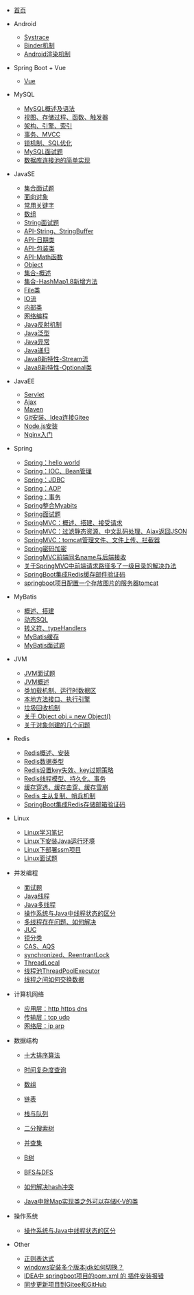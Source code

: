 <!-- _navbar.md -->
* [首页](/)

* Android
  - [Systrace](Android/Systrace%E5%AD%A6%E4%B9%A0%E7%AC%94%E8%AE%B0.md)
  - [Binder机制](Android/Binder%E6%9C%BA%E5%88%B6.md)
  - [Android渲染机制](Android/%E5%AE%89%E5%8D%93%E6%B8%B2%E6%9F%93%E6%9C%BA%E5%88%B6.md)
* Spring Boot + Vue
  - [Vue](springboot+vue/Vue项目.md)

* MySQL
  - [MySQL概述及语法](MySQL/数据库.md)
  - [视图、存储过程、函数、触发器](MySQL/mysql1.md)
  - [架构、引擎、索引](MySQL/mysql2.md)
  - [事务、MVCC](MySQL/mysql3.md)
  - [锁机制、SQL优化](MySQL/mysql4.md)
  - [MySQL面试题](MySQL/MySQL面试题.md)
  - [数据库连接池的简单实现](MySQL/数据库连接池的简单实现.md)  
 
* JavaSE
  - [集合面试题](JavaSE/集合面试题.md)
  - [面向对象](JavaSE/JavaSE复习一：认识Java、面向对象.md)
  - [常用关键字](JavaSE/JavaSE复习二：常用关键字：static、final、this、super、instanceof、volatile、synchronized、default、transient.md)
  - [数组](JavaSE/Array.md)
  - [String面试题](JavaSE/String面试题.md)
  - [API-String、StringBuffer](JavaSE/String.md)
  - [API-日期类](JavaSE/java%20日期类.md)
  - [API-包装类](JavaSE/基本类型包装类.md)
  - [API-Math函数](JavaSE/API-Math.md)
  - [Object](JavaSE/Object.md)
  - [集合-概述](JavaSE/Java-集合.md)
  - [集合-HashMap1.8新增方法](JavaSE/jdk1.8中HashMap新增的方法.md)
  - [File类](JavaSE/File类.md)
  - [IO流](JavaSE/Java-IO流.md)
  - [内部类](JavaSE/java-内部类.md)
  - [网络编程](JavaSE/Java网络编程.md)
  - [Java反射机制](JavaSE/Java的反射机制.md)
  - [Java泛型](JavaSE/Java%20泛型.md)
  - [Java异常](JavaSE/Java--异常.md)
  - [Java递归](JavaSE/Java--递归.md)
  - [Java8新特性-Stream流](JavaSE/Java8新特性---Stream.md)
  - [Java8新特性-Optional类](JavaSE/java8新特性--Optional类.md)
  
* JavaEE
  - [Servlet](JavaEE/Servlet.md)
  - [Ajax](JavaEE/Ajax笔记.md)
  - [Maven](JavaEE/Maven概述与搭建.md)
  - [Git安装、Idea连接Gitee](JavaEE/Git安装&&idea配置Gitee.md)
  - [Node.js安装](JavaEE/Node.js安装.md)
  - [Nginx入门](JavaEE/Nginx入门.md)
  
* Spring
  - [Spring：hello world](Spring/Java框架--spring(一、hello%20world).md)
  - [Spring：IOC、Bean管理](Spring/Java框架--spring(二、IOC，springBean管理,springJDBC).md)
  - [Spring：JDBC](Spring/jdbc.md)
  - [Spring：AOP](Spring/Java框架--spring(三、AOP--面向切面编程).md)
  - [Spring：事务](Spring/Java框架--spring(四、事务管理、事务传播、spring整合mybatis).md)
  - [Spring整合Myabits](Spring/整合mybatis.md)
  - [Spring面试题](Spring/Spring知识补充.md)
  - [SpringMVC：概述、搭建、接受请求](Spring/springMVC(1、概述&搭建&接收请求).md)
  - [SpringMVC：过滤静态资源、中文乱码处理、Ajax返回JSON](Spring/springMVC(2、过滤静态资源文件&中文乱码处理&Ajax返回JSON).md)
  - [SpringMVC：tomcat管理文件、文件上传、拦截器](Spring/springMVC(3、tomcat管理文件夹&文件上传&拦截器).md)
  - [Spring密码加密](Spring/spring--密码加密.md)
  - [SpringMVC前端同名name与后端接收](Spring/springMVC中前端同名name与后端接收.md)
  - [关于SpringMVC中前端请求路径多了一级目录的解决办法](Spring/关于SpringMVC中前端请求路径多了一级目录的解决办法.md)
  - [SpringBoot集成Redis缓存邮件验证码](Redis/SpringBoot集成Redis缓存邮箱验证码.md)
  - [springboot项目配置一个存放图片的服务器tomcat](Spring/springboot项目配置一个存放图片的服务器tomcat.md)
  
* MyBatis
  - [概述、搭建](Mybatis/概述、搭建.md)
  - [动态SQL](Mybatis/动态SQL.md)
  - [转义符、typeHandlers](Mybatis/转义符、typeHandlers.md)
  - [MyBatis缓存](Mybatis/MyBatis缓存.md)
  - [MyBatis面试题](Mybatis/面试题.md)
  
* JVM
  - [JVM面试题](JVM/JVM面试题.md)
  - [JVM概述](JVM/JVM学习笔记%20一：JVM概述.md)
  - [类加载机制、运行时数据区](JVM/JVM学习笔记：二：类加载、运行时数据区.md)
  - [本地方法接口、执行引擎](JVM/JVM学习笔记：三%20本地方法接口、执行引擎.md)
  - [垃圾回收机制](JVM/垃圾回收机制.md)
  - [关于 Object obj = new Object()](JVM/关于%20Object%20obj%20=%20new%20Object().md)
  - [关于对象创建的几个问题](JVM/关于对象创建的几个问题.md)
  
* Redis
  - [Redis概述、安装](Redis/Redis概述与安装.md)
  - [Redis数据类型](Redis/数据类型.md)
  - [Redis设置key失效、key过期策略](Redis/key失效、过期策略.md)
  - [Redis线程模型、持久化、事务](Redis/Redis线程模型、Redis持久化、Redis事务.md)
  - [缓存穿透、缓存击穿、缓存雪崩](Redis/Redis：缓存穿透、缓存击穿、缓存雪崩.md)
  - [Redis 主从复制、哨兵机制](Redis/Redis的主从复制、哨兵机制.md)
  - [SpringBoot集成Redis存储邮箱验证码](Redis/SpringBoot集成Redis缓存邮箱验证码.md)
  
* Linux
  - [Linux学习笔记](Linux/Linux学习笔记.md)
  - [Linux下安装Java运行环境](Linux/Linux安装Java环境.md)
  - [Linux下部署ssm项目](Linux/Linux部署SSM项目.md)
  - [Linux面试题](Linux/Linux面试题.md)
  
* 并发编程
  - [面试题](Current/面试题.md)
  - [Java线程](Current/Java线程.md)
  - [Java多线程](Current/Java多线程.md)
  - [操作系统与Java中线程状态的区分](Current/操作系统与Java中线程状态的区分.md)
  - [多线程存在问题、如何解决](Current/并发问题.md)
  - [JUC](Current/JUC.md)
  - [锁分类](Current/锁分类.md)
  - [CAS、AQS](Current/cas%20aqs.md)
  - [synchronized、ReentrantLock](Current/sync%20lock.md)
  - [ThreadLocal](Current/ThreadLocal详解.md)
  - [线程池ThreadPoolExecutor](Current/并发编程之线程池ThreadPoolExecutor.md)
  - [线程之间如何交换数据](Current/线程之间如何交换数据？.md)
  
* 计算机网络
  - [应用层：http https dns](计算机网络/HTTP_HTTPS_DNS.md)
  - [传输层：tcp udp](计算机网络/传输层tcp%20udp.md)
  - [网络层：ip arp](计算机网络/网络层：IP%20ARP)
  
* 数据结构

  - [十大排序算法](数据结构/十大排序算法.md)
  - [时间复杂度查询](数据结构/常见数据结构和排序时间复杂度.md)

  - [数组](数据结构/数据结构-数组.md)
  - [链表](数据结构/数据结构--链表.md)
  - [栈与队列](数据结构/栈与队列--Java.md)
  - [二分搜索树](数据结构/二分搜索树.md)
  - [并查集](数据结构/数据结构与算法--并查集.md)
  - [B树](数据结构/B树-多路平衡查找树.md)
  - [BFS与DFS](数据结构/BFS与DFS.md)
  - [如何解决hash冲突](数据结构/如何解决哈希冲突？.md)
  - [Java中除Map实现类之外可以存储K-V的类](数据结构/Java中除Map实现类之外可以存储K-V的类.md)

* 操作系统
  - [操作系统与Java中线程状态的区分](Current/操作系统与Java中线程状态的区分.md)
  
* Other
  - [正则表达式](ohter/正则表达式.md)
  - [windows安装多个版本jdk如何切换？](ohter/windows安装多个版本jdk如何切换？.md)
  - [IDEA中 springboot项目的pom.xml 的 插件安装报错](ohter/IDEA中%20springboot项目的pom.xml%20的%20插件安装报错.md)
  - [同步更新项目到Gitee和GitHub](ohter/同步更新项目到Gitee和GitHub.md)
